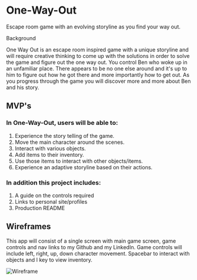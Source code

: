 # One-Way-Out

Escape room game with an evolving storyline as you find your way out.

Background 

One Way Out is an escape room inspired game with a unique storyline and will require creative thinking to come up with the solutions in order to solve the game and figure out the one way out.
You control Ben who woke up in an unfamiliar place. There appears to be no one else around and it's up to him to figure out how he got there and more importantly how to get out. As you progress through 
the game you will discover more and more about Ben and his story.

<h2>MVP's</h2>

<h3>In One-Way-Out, users will be able to:</h3>

  1. Experience the story telling of the game.
  2. Move the main character around the scenes.
  3. Interact with various objects.
  4. Add items to their inventory.
  5. Use those items to interact with other objects/items.
  6. Experience an adaptive storyline based on their actions.
  
<h3>In addition this project includes:</h3>

  1. A guide on the controls required
  2. Links to personal site/profiles
  3. Production README
  
 <h2> Wireframes </h2>
 
  This app will consist of a single screen with main game screen, game controls and nav links to my Github and my LinkedIn.
  Game controls will include left, right, up, down character movement. Spacebar to interact with objects and I key to view inventory. 
 
![Wireframe](https://user-images.githubusercontent.com/19613624/71794272-bc986200-300e-11ea-87c5-cb1785420cb6.png)
